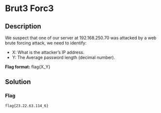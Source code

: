 # Brut3 Forc3

## Description
We suspect that one of our server at 192.168.250.70  was attacked by a web brute forcing attack, we need to identify:

* X:  What is the attacker’s IP address.
* Y: The Average password length (decimal number).

**Flag format:** flag{X_Y}

## Solution

### Flag
```
flag{23.22.63.114_6}
```